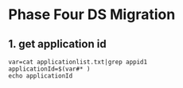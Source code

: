 # Phase Four DS Migration

## 1. get application id
```shell
var=cat applicationlist.txt|grep appid1
applicationId=$(var#* )
echo applicationId
```
